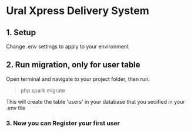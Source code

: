 # Ural Xpress Delivery System

## 1. Setup
Change .env settings to apply to your environment

## 2. Run migration, only for user table
Open terminal and navigate to your project folder, then run:
> php spark migrate 

This will create the table 'users' in your database that you secified in your .env file

### 3. Now you can Register your first user
